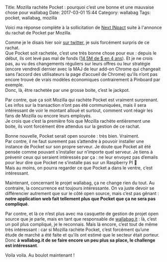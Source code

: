 Title: Mozilla rachète Pocket : pourquoi c’est une bonne et une mauvaise chose pour wallabag
Date: 2017-03-01 15:44
Category: wallabag
Tags: pocket, wallabag, mozilla

Voici ma réponse complète à la sollicitation de [Next INpact](https://www.nextinpact.com/news/103467-mozilla-rachete-pocket-sa-premiere-acquisition-strategique.htm) suite à l'annonce du rachat de Pocket par Mozilla.

Comme je le disais hier soir [sur twitter](https://twitter.com/nicosomb), je suis forcément surpris de ce rachat.   
Que Pocket soit rachetée, c’est une très bonne chose pour eux : depuis le début, ils ont levé pas mal de fonds ([14,5M de $ en 4 ans](https://angel.co/pocket)). Et je ne crois pas, au vu des changements réguliers sur leurs offres ou leur stratégie (encore vendredi dernier avec la MAJ de leur add-on Chrome qui changeait sans l’accord des utilisateurs la page d’accueil de Chrome) qu’ils n’ont pas encore trouvé de vrais modèles économiques contrairement à Pinboard par exemple.  
Donc, là, être rachetée par une grosse boite, c’est le jackpot.

Par contre, que ça soit Mozilla qui rachète Pocket est vraiment surprenant. Les infos sur la transaction n’ont pas été communiquées, mais il sera intéressant de voir le montant alloué et surtout, comment vont réagir les fans de Mozilla ou encore leurs employés.  
Je crois que c’est la première fois que Mozilla rachète entièrement une boite, ils vont forcément être attendus sur la gestion de ce rachat.

Bonne nouvelle, Pocket serait open sourcée : très bien. Vraiment.  
Par contre, il ne faut surement pas s’attendre à pouvoir installer une instance de Pocket sur son propre serveur. Je doute que Pocket ait été pensée comme pouvant s’installer sur n’importe quel serveur. Je tiens à prévenir ceux qui seraient intéressés par ça : ne leur envoyez pas d’emails pour leur dire que Pocket ne s’installe pas sur un Raspberry PI 😬   
Mais au moins, on pourra regarder ce que Pocket a dans le ventre, c’est intéressant.

Maintenant, concernant le projet wallabag, ça ne change rien du tout. Au contraire, la concurrence est toujours intéressante. On va juste devoir se différencier autrement que sur le côté open source, mais c’est pas gênant : **notre application web fait tellement plus que Pocket que ça ne sera pas compliqué**.

Par contre, et là ce n’est plus avec ma casquette de gestion de projet open source que je parle, mais en tant que responsable de [wallabag.it](https://wallabag.it/fr) : là, c’est un poil plus compliqué, je le reconnais. Mais là encore, c’est tout de même très intéressant : car si Mozilla rachète Pocket, c’est forcément qu’une étude de marché a été faite et qu’ils ont estimé que le secteur était porteur.  
Donc **à wallabag.it de se faire encore un peu plus sa place, le challenge est intéressant**.

Voila voila. Au boulot maintenant !
